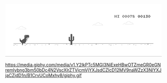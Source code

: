 ![Dino](https://raw.githubusercontent.com/sanket9006/sanket9006/master/dino.gif)

https://media.giphy.com/media/v1.Y2lkPTc5MGI3NjExeHBwOTZmeGR0eGNremIybng3bm50bDc4N2VscXlrZTVjcmVjYXJsdCZlcD12MV9naWZzX3NlYXJjaCZjdD1n/B1CrvUCoMxhy8/giphy.gif
